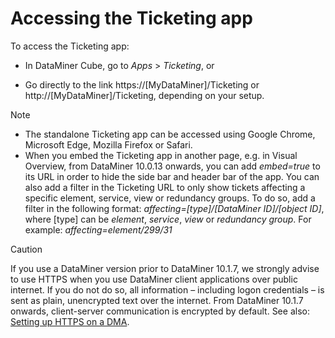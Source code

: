 # Accessing the Ticketing app

To access the Ticketing app:

- In DataMiner Cube, go to *Apps* > *Ticketing*, or

- Go directly to the link https://\[MyDataMiner\]/Ticketing or http://\[MyDataMiner\]/Ticketing, depending on your setup.

> [!NOTE]
> -  The standalone Ticketing app can be accessed using Google Chrome, Microsoft Edge, Mozilla Firefox or Safari.
> -  When you embed the Ticketing app in another page, e.g. in Visual Overview, from DataMiner 10.0.13 onwards, you can add *embed=true* to its URL in order to hide the side bar and header bar of the app. You can also add a filter in the Ticketing URL to only show tickets affecting a specific element, service, view or redundancy groups. To do so, add a filter in the following format: *affecting=\[type\]/\[DataMiner ID\]/\[object ID\]*, where \[type\] can be *element*, *service*, *view* or *redundancy group*. For example: *affecting=element/299/31*

> [!CAUTION]
> If you use a DataMiner version prior to DataMiner 10.1.7, we strongly advise to use HTTPS when you use DataMiner client applications over public internet. If you do not do so, all information – including logon credentials – is sent as plain, unencrypted text over the internet. From DataMiner 10.1.7 onwards, client-server communication is encrypted by default. See also: [Setting up HTTPS on a DMA](../../part_3/DataminerAgents/General_DMA_configuration.md#setting-up-https-on-a-dma).
